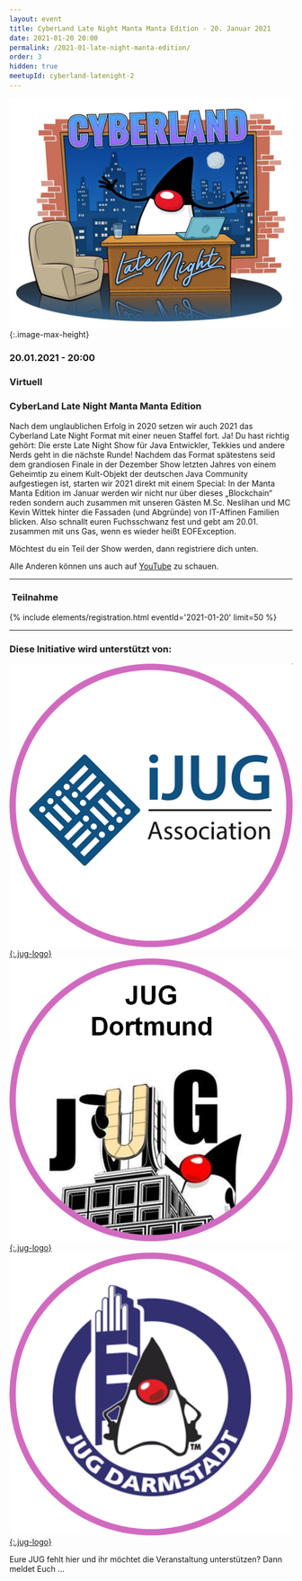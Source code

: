 ```yaml
---
layout: event
title: CyberLand Late Night Manta Manta Edition - 20. Januar 2021
date: 2021-01-20 20:00
permalink: /2021-01-late-night-manta-edition/
order: 3
hidden: true
meetupId: cyberland-latenight-2
---
```


![Logo](/assets/logo/cyberland-Late-Night.jpg){:.image-max-height}

### <i class="fas fa-lg fa-calendar"></i> 20.01.2021 - 20:00

### <i class="fas fa-lg fa-globe"></i> Virtuell

### <i class="fas fa-lg fa-tv"></i> CyberLand Late Night Manta Manta Edition

Nach dem unglaublichen Erfolg in 2020 setzen wir auch 2021 das Cyberland Late Night Format mit einer neuen Staffel fort. Ja! Du hast richtig gehört: Die erste Late Night Show für Java Entwickler, Tekkies und andere Nerds geht in die nächste Runde! Nachdem das Format spätestens seid dem grandiosen Finale in der Dezember Show letzten Jahres von einem Geheimtip zu einem Kult-Objekt der deutschen Java Community aufgestiegen ist, starten wir 2021 direkt mit einem Special: In der Manta Manta Edition im Januar werden wir nicht nur über dieses „Blockchain“ reden sondern auch zusammen mit unseren Gästen M.Sc. Neslihan und MC Kevin Wittek hinter die Fassaden (und Abgründe) von IT-Affinen Familien blicken. Also schnallt euren Fuchsschwanz fest und gebt am 20.01. zusammen mit uns Gas, wenn es wieder heißt EOFException.


Möchtest du ein Teil der Show werden, dann registriere dich unten.

Alle Anderen können uns auch auf [YouTube](https://youtu.be/t5-RS-4t-Zw) zu schauen.


<hr />

### <i class="fas fa-lg fa-door-open"></i>&nbsp;Teilnahme

{% include elements/registration.html eventId='2021-01-20' limit=50 %}

<hr />

### <i class="fas fa-lg fa-heart"></i> Diese Initiative wird unterstützt von:

[![ijug](/assets/logo/ijug.png){:.jug-logo}](https://www.ijug.eu/)
[![jugdo](/assets/logo/jugdo.png){:.jug-logo}](https://www.meetup.com/JUG-Dortmund/)
[![jugda](/assets/logo/jugda.png){:.jug-logo}](https://www.jug-da.de/)

Eure JUG fehlt hier und ihr möchtet die Veranstaltung unterstützen? Dann meldet Euch ...
